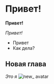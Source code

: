 # Привет!

**Привет!**

*Привет!*

- Привет
- Как дела?

## Новая глава


*Это я*
![new_ avatar](https://github.com/Ksykot/mom/assets/139037517/914377b8-07b0-4cc4-b805-70d569d65624)

